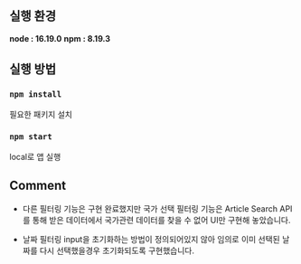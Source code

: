 ## 실행 환경

**node : 16.19.0**
**npm : 8.19.3**

## 실행 방법

### `npm install`

필요한 패키지 설치

### `npm start`

local로 앱 실행

## Comment

-   다른 필터링 기능은 구현 완료했지만 국가 선택 필터링 기능은 Article Search API를 통해 받은 데이터에서 국가관련 데이터를 찾을 수 없어 UI만 구현해 놓았습니다.

-   날짜 필터링 input을 초기화하는 방법이 정의되어있지 않아 임의로 이미 선택된 날짜를 다시 선택했을경우 초기화되도록 구현했습니다.
